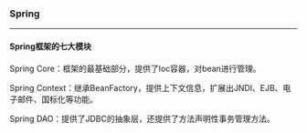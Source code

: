 ### Spring

------

#### Spring框架的七大模块

Spring Core：框架的最基础部分，提供了Ioc容器，对bean进行管理。

Spring Context：继承BeanFactory，提供上下文信息，扩展出JNDI、EJB、电子邮件、国标化等功能。

Spring DAO：提供了JDBC的抽象层，还提供了方法声明性事务管理方法。